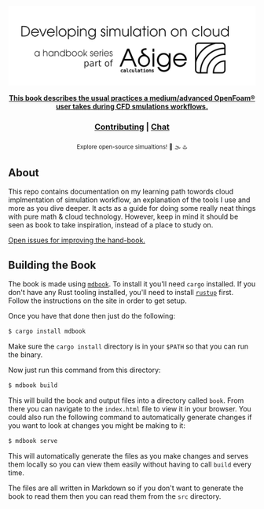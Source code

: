 <div align="center">
  <p align="center">
    <a href="https://www.adigecalculations.com/">
    <img src="src/images/powered_by_adige.png" alt="MS handbook logo" >
  </p>
  <strong>This book describes the usual practices a medium/advanced OpenFoam® user takes during CFD smulations workflows. </strong>

  <h3>
    <a href="https://github.com/Adige-Calculations/OpenFOAM-handbook">Contributing</a>
    <span> | </span>
    <a href="https://www.adigecalculations.com/contact">Chat</a>
  </h3>

  <sub>Explore open-source simualtions! 🌊 🌫 ♨️ </sub>
</div>

## About

This repo contains documentation on my learning path towords cloud implmentation of simulation workflow, an explanation 
of the tools I use and more as you dive deeper. It acts as a guide for doing some really neat things with pure math & 
cloud technology. However, keep in mind it should be seen as book to take inspiration, instead of a place to study on.

[Open issues for improving the hand-book.][book-issues]

[book-issues]: https://github.com/Adige-Calculations/OpenFOAM-handbook/issues

## Building the Book

The book is made using [`mdbook`][mdbook]. To install it you'll need `cargo`
installed. If you don't have any Rust tooling installed, you'll need to install
[`rustup`][rustup] first. Follow the instructions on the site in order to get
setup.

Once you have that done then just do the following:

```bash
$ cargo install mdbook
```

Make sure the `cargo install` directory is in your `$PATH` so that you can run
the binary.

Now just run this command from this directory:

```bash
$ mdbook build
```
This will build the book and output files into a directory called `book`. From
there you can navigate to the `index.html` file to view it in your browser. You
could also run the following command to automatically generate changes if you
want to look at changes you might be making to it:

```bash
$ mdbook serve
```

This will automatically generate the files as you make changes and serves them
locally so you can view them easily without having to call `build` every time.

The files are all written in Markdown so if you don't want to generate the book
to read them then you can read them from the `src` directory.

[mdbook]: https://github.com/rust-lang-nursery/mdBook
[rustup]: https://github.com/rust-lang-nursery/rustup.rs/
